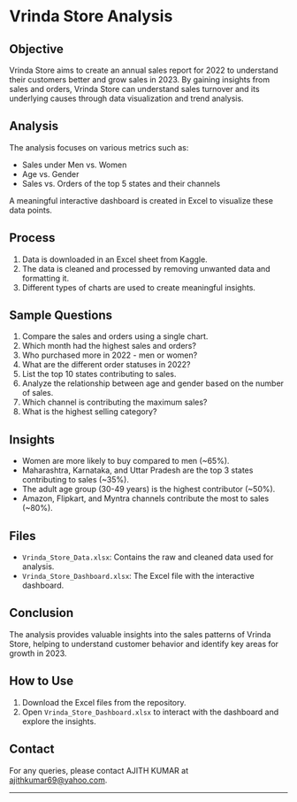 # Vrinda Store Analysis

## Objective
Vrinda Store aims to create an annual sales report for 2022 to understand their customers better and grow sales in 2023. By gaining insights from sales and orders, Vrinda Store can understand sales turnover and its underlying causes through data visualization and trend analysis.

## Analysis
The analysis focuses on various metrics such as:
- Sales under Men vs. Women
- Age vs. Gender
- Sales vs. Orders of the top 5 states and their channels

A meaningful interactive dashboard is created in Excel to visualize these data points.

## Process
1. Data is downloaded in an Excel sheet from Kaggle.
2. The data is cleaned and processed by removing unwanted data and formatting it.
3. Different types of charts are used to create meaningful insights.

## Sample Questions
1. Compare the sales and orders using a single chart.
2. Which month had the highest sales and orders?
3. Who purchased more in 2022 - men or women?
4. What are the different order statuses in 2022?
5. List the top 10 states contributing to sales.
6. Analyze the relationship between age and gender based on the number of sales.
7. Which channel is contributing the maximum sales?
8. What is the highest selling category?

## Insights
- Women are more likely to buy compared to men (~65%).
- Maharashtra, Karnataka, and Uttar Pradesh are the top 3 states contributing to sales (~35%).
- The adult age group (30-49 years) is the highest contributor (~50%).
- Amazon, Flipkart, and Myntra channels contribute the most to sales (~80%).

## Files
- `Vrinda_Store_Data.xlsx`: Contains the raw and cleaned data used for analysis.
- `Vrinda_Store_Dashboard.xlsx`: The Excel file with the interactive dashboard.

## Conclusion
The analysis provides valuable insights into the sales patterns of Vrinda Store, helping to understand customer behavior and identify key areas for growth in 2023.

## How to Use
1. Download the Excel files from the repository.
2. Open `Vrinda_Store_Dashboard.xlsx` to interact with the dashboard and explore the insights.

## Contact
For any queries, please contact AJITH KUMAR at ajithkumar69@yahoo.com.

---


